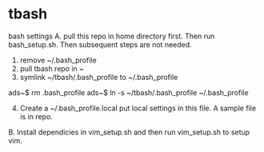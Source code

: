 # tbash
bash settings
A. pull this repo in home directory first. Then run bash_setup.sh. Then subsequent steps are not needed.

  1. remove ~/.bash_profile
  2. pull tbash repo in ~
  3. symlink ~/tbash/.bash_profile to ~/.bash_profile

  ads~$ rm .bash_profile
  ads~$ ln -s ~/tbash/.bash_profile ~/.bash_profile

  4. Create a ~/.bash_profile.local 
  put local settings in this file. A sample file is in repo.

B. Install dependicies in vim_setup.sh and then run vim_setup.sh to setup vim.
